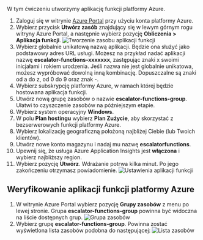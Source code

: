 W tym ćwiczeniu utworzymy aplikację funkcji platformy Azure.

1. Zaloguj się w witrynie [Azure Portal](https://portal.azure.com) przy użyciu konta platformy Azure.
1. Wybierz przycisk **Utwórz zasób** znajdujący się w lewym górnym rogu witryny Azure Portal, a następnie wybierz pozycję **Obliczenia > Aplikacja funkcji**.
  ![Tworzenie zasobu aplikacji funkcji](../images/4-create-function-app-blade.png)
1. Wybierz globalnie unikatową nazwą aplikacji. Będzie ona służyć jako podstawowy adres URL usługi. Możesz na przykład nadać aplikacji nazwę **escalator-functions-xxxxxxx**, zastępując znaki x swoimi inicjałami i rokiem urodzenia. Jeśli nazwa nie jest globalnie unikatowa, możesz wypróbować dowolną inną kombinację. Dopuszczalne są znaki od a do z, od 0 do 9 oraz znak -.
1. Wybierz subskrypcję platformy Azure, w ramach której będzie hostowana aplikacja funkcji.
1. Utwórz nową grupę zasobów o nazwie **escalator-functions-group**. Ułatwi to czyszczenie zasobów na późniejszym etapie.
1. Wybierz system operacyjny **Windows**.
1. W polu **Plan hostingu** wybierz **Plan Zużycie**, aby skorzystać z bezserwerowych funkcji platformy Azure.
1. Wybierz lokalizację geograficzną położoną najbliżej Ciebie (lub Twoich klientów).
1. Utwórz nowe konto magazynu i nadaj mu nazwę **escalatorfunctions**.
1. Upewnij się, że usługa Azure Application Insights jest **włączona** i wybierz najbliższy region.
1. Wybierz pozycję **Utwórz**. Wdrażanie potrwa kilka minut. Po jego zakończeniu otrzymasz powiadomienie.
  ![Ustawienia aplikacji funkcji](../images/4-create-function-app-settings.png)

## <a name="verify-your-azure-function-app"></a>Weryfikowanie aplikacji funkcji platformy Azure

1. W witrynie Azure Portal wybierz pozycję **Grupy zasobów** z menu po lewej stronie. Grupa **escalator-functions-group** powinna być widoczna na liście dostępnych grup.
  ![Grupa zasobów](../images/4-resource-group.png)
1. Wybierz grupę **escalator-functions-group**. Powinna zostać wyświetlona lista zasobów podobna do następującej: ![Lista zasobów](../images/4-resource-list.png)
